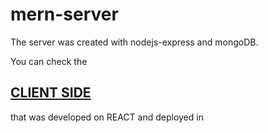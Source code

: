 # mern-server
The server was created with nodejs-express and mongoDB.

You can check the <h2><a href="https://github.com/IgnFed/mern-client/">CLIENT SIDE</a></h2> that was developed on REACT and deployed in 
